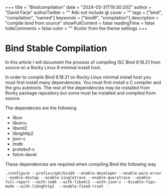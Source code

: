 +++
title = "Bindcompilation"
date = "2024-03-31T19:30:20Z"
author = "David Farje"
authorTwitter = "" #do not include @
cover = ""
tags = ["bind", "compilation", "named"]
keywords = ["bind9", "compilation"]
description = "compile bind from source"
showFullContent = false
readingTime = false
hideComments = false
color = "" #color from the theme settings
+++


# Bind Stable Compilation
In this article I will document the process of compiling ISC Bind 9.18.21 from source on a Rocky Linux 8 minimal install host.

In order to compile Bind 9.18.21 on Rocky Linux minimal install host you must first install many dependencies.  You must first install a C compiler and the gnu autotools.  The rest of the dependencies may be installed from Rocky package repository but some must be installed and compiled from source.

The dependecies are the following

- libuv
- liburcu
- libxml2
- libnghttp2
- json-c
- lmdb
- protobuf-c
- fstrm-devel

These dependencies are required when compiling Bind the following way

```shell
./configure --prefix=/opt/bind9 --enable-developer --enable-warn-error --enable-dnstap --enable-singletrace --enable-querytrace --enable-full-report --with-lmdb --with-libxml2 --with-json-c --disable-fips-mode --with-libnghttp2  --enable-fixed-rrset
```


